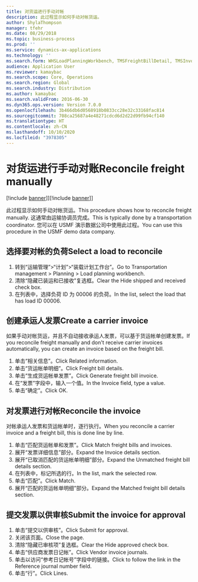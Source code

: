 ```yaml
---
title: 对货运进行手动对帐
description: 此过程显示如何手动对帐货运。
author: ShylaThompson
manager: tfehr
ms.date: 08/29/2018
ms.topic: business-process
ms.prod: ''
ms.service: dynamics-ax-applications
ms.technology: ''
ms.search.form: WHSLoadPlanningWorkbench, TMSFreightBillDetail, TMSInvoiceTable, TMSFreightBillInvoiceReconcile, TMSInvoiceJournal, LedgerJournalTable, LedgerJournalTransDaily
audience: Application User
ms.reviewer: kamaybac
ms.search.scope: Core, Operations
ms.search.region: Global
ms.search.industry: Distribution
ms.author: kamaybac
ms.search.validFrom: 2016-06-30
ms.dyn365.ops.version: Version 7.0.0
ms.openlocfilehash: 3b466db6d0568918b0833cc28e32c33168fac814
ms.sourcegitcommit: 708ca25687a4e48271cdcd6d2d22d99fb94cf140
ms.translationtype: HT
ms.contentlocale: zh-CN
ms.lasthandoff: 10/10/2020
ms.locfileid: "3978305"
---
```

# <a name="reconcile-freight-manually"></a><span data-ttu-id="49aa4-103">对货运进行手动对账</span><span class="sxs-lookup"><span data-stu-id="49aa4-103">Reconcile freight manually</span></span>

<span data-ttu-id="49aa4-104">[!include [banner](../../includes/banner.md)]]</span><span class="sxs-lookup"><span data-stu-id="49aa4-104">[!include [banner](../../includes/banner.md)]]</span></span>

<span data-ttu-id="49aa4-105">此过程显示如何手动对帐货运。</span><span class="sxs-lookup"><span data-stu-id="49aa4-105">This procedure shows how to reconcile freight manually.</span></span> <span data-ttu-id="49aa4-106">这通常由运输协调员完成。</span><span class="sxs-lookup"><span data-stu-id="49aa4-106">This is typically done by a transportation coordinator.</span></span> <span data-ttu-id="49aa4-107">您可以在 USMF 演示数据公司中使用此过程。</span><span class="sxs-lookup"><span data-stu-id="49aa4-107">You can use this procedure in the USMF demo data company.</span></span>


## <a name="select-a-load-to-reconcile"></a><span data-ttu-id="49aa4-108">选择要对帐的负荷</span><span class="sxs-lookup"><span data-stu-id="49aa4-108">Select a load to reconcile</span></span>
1. <span data-ttu-id="49aa4-109">转到“运输管理”>“计划”>“装载计划工作台”。</span><span class="sxs-lookup"><span data-stu-id="49aa4-109">Go to Transportation management > Planning > Load planning workbench.</span></span>
2. <span data-ttu-id="49aa4-110">清除“隐藏已装运和已接收”复选框。</span><span class="sxs-lookup"><span data-stu-id="49aa4-110">Clear the Hide shipped and received check box.</span></span> 
3. <span data-ttu-id="49aa4-111">在列表中，选择负荷 ID 为 00006 的负荷。</span><span class="sxs-lookup"><span data-stu-id="49aa4-111">In the list, select the load that has load ID 00006.</span></span>

## <a name="create-a-carrier-invoice"></a><span data-ttu-id="49aa4-112">创建承运人发票</span><span class="sxs-lookup"><span data-stu-id="49aa4-112">Create a carrier invoice</span></span>
<span data-ttu-id="49aa4-113">如果手动对帐货运，并且不自动接收承运人发票，可以基于货运帐单创建发票。</span><span class="sxs-lookup"><span data-stu-id="49aa4-113">If you reconcile freight manually and don't receive carrier invoices automatically, you can create an invoice based on the freight bill.</span></span>  
1. <span data-ttu-id="49aa4-114">单击“相关信息”。</span><span class="sxs-lookup"><span data-stu-id="49aa4-114">Click Related information.</span></span>
2. <span data-ttu-id="49aa4-115">单击“货运帐单明细”。</span><span class="sxs-lookup"><span data-stu-id="49aa4-115">Click Freight bill details.</span></span>
3. <span data-ttu-id="49aa4-116">单击“生成货运帐单发票”。</span><span class="sxs-lookup"><span data-stu-id="49aa4-116">Click Generate freight bill invoice.</span></span>
4. <span data-ttu-id="49aa4-117">在“发票”字段中，输入一个值。</span><span class="sxs-lookup"><span data-stu-id="49aa4-117">In the Invoice field, type a value.</span></span>
5. <span data-ttu-id="49aa4-118">单击“确定”。</span><span class="sxs-lookup"><span data-stu-id="49aa4-118">Click OK.</span></span>

## <a name="reconcile-the-invoice"></a><span data-ttu-id="49aa4-119">对发票进行对帐</span><span class="sxs-lookup"><span data-stu-id="49aa4-119">Reconcile the invoice</span></span>
<span data-ttu-id="49aa4-120">对帐承运人发票和货运帐单时，逐行执行。</span><span class="sxs-lookup"><span data-stu-id="49aa4-120">When you reconcile a carrier invoice and a freight bill, this is done line by line.</span></span>  
1. <span data-ttu-id="49aa4-121">单击“匹配货运帐单和发票”。</span><span class="sxs-lookup"><span data-stu-id="49aa4-121">Click Match freight bills and invoices.</span></span>
2. <span data-ttu-id="49aa4-122">展开“发票详细信息”部分。</span><span class="sxs-lookup"><span data-stu-id="49aa4-122">Expand the Invoice details section.</span></span>
3. <span data-ttu-id="49aa4-123">展开“已取消匹配的货运帐单明细”部分。</span><span class="sxs-lookup"><span data-stu-id="49aa4-123">Expand the Unmatched freight bill details section.</span></span>
4. <span data-ttu-id="49aa4-124">在列表中，标记所选的行。</span><span class="sxs-lookup"><span data-stu-id="49aa4-124">In the list, mark the selected row.</span></span>
5. <span data-ttu-id="49aa4-125">单击“匹配”。</span><span class="sxs-lookup"><span data-stu-id="49aa4-125">Click Match.</span></span>
6. <span data-ttu-id="49aa4-126">展开“匹配的货运帐单明细”部分。</span><span class="sxs-lookup"><span data-stu-id="49aa4-126">Expand the Matched freight bill details section.</span></span>

## <a name="submit-the-invoice-for-approval"></a><span data-ttu-id="49aa4-127">提交发票以供审核</span><span class="sxs-lookup"><span data-stu-id="49aa4-127">Submit the invoice for approval</span></span>
1. <span data-ttu-id="49aa4-128">单击“提交以供审核”。</span><span class="sxs-lookup"><span data-stu-id="49aa4-128">Click Submit for approval.</span></span>
2. <span data-ttu-id="49aa4-129">关闭该页面。</span><span class="sxs-lookup"><span data-stu-id="49aa4-129">Close the page.</span></span>
3. <span data-ttu-id="49aa4-130">清除“隐藏已审核项”复选框。</span><span class="sxs-lookup"><span data-stu-id="49aa4-130">Clear the Hide approved check box.</span></span> 
4. <span data-ttu-id="49aa4-131">单击“供应商发票日记帐”。</span><span class="sxs-lookup"><span data-stu-id="49aa4-131">Click Vendor invoice journals.</span></span>
5. <span data-ttu-id="49aa4-132">单击以访问“参考日记帐号”字段中的链接。</span><span class="sxs-lookup"><span data-stu-id="49aa4-132">Click to follow the link in the Reference journal number field.</span></span>
6. <span data-ttu-id="49aa4-133">单击“行”。</span><span class="sxs-lookup"><span data-stu-id="49aa4-133">Click Lines.</span></span>

